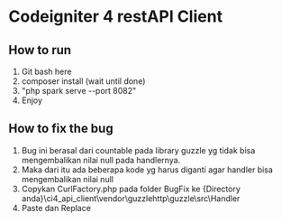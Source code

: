 # Codeigniter 4 restAPI Client
## How to run
1. Git bash here
2. composer install (wait until done)
3. "php spark serve --port 8082"
4. Enjoy

## How to fix the bug
1. Bug ini berasal dari countable pada library guzzle yg tidak bisa mengembalikan nilai null pada handlernya.
2. Maka dari itu ada beberapa kode yg harus diganti agar handler bisa mengembalikan nilai null
3. Copykan CurlFactory.php pada folder BugFix ke  {Directory anda}\ci4_api_client\vendor\guzzlehttp\guzzle\src\Handler
4. Paste dan Replace
